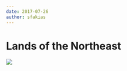 ```yaml
---
date: 2017-07-26
author: sfakias
---
```

# Lands of the Northeast

[![](https://3.bp.blogspot.com/-KberL9gjZ80/WXjsQGX_J1I/AAAAAAAAAMo/CoC4tb7iJcUsfia0ZVBmRIVLuwTJ8tsKwCLcBGAs/s320/Map.jpg)](https://3.bp.blogspot.com/-KberL9gjZ80/WXjsQGX_J1I/AAAAAAAAAMo/CoC4tb7iJcUsfia0ZVBmRIVLuwTJ8tsKwCLcBGAs/s1600/Map.jpg)




